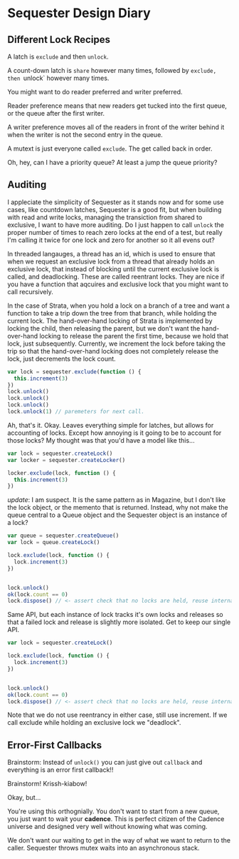 # Sequester Design Diary

## Different Lock Recipes

A latch is `exclude` and then `unlock`.

A count-down latch is `share` however many times, followed by `exclude, then
`unlock` however many times.

You might want to do reader preferred and writer preferred.

Reader preference means that new readers get tucked into the first queue, or the
queue after the first writer.

A writer preference moves all of the readers in front of the writer behind it
when the writer is not the second entry in the queue.

A mutext is just everyone called `exclude`. The get called back in order.

Oh, hey, can I have a priority queue? At least a jump the queue priority?

## Auditing

I appleciate the simplicity of Sequester as it stands now and for some use
cases, like countdown latches, Sequester is a good fit, but when building with
read and write locks, managing the transiction from shared to exclusive, I want
to have more auditing. Do I just happen to call `unlock` the proper number of
times to reach zero locks at the end of a test, but really I'm calling it twice
for one lock and zero for another so it all evens out?

In threaded langauges, a thread has an id, which is used to ensure that when we
request an exclusive lock from a thread that already holds an exclusive lock,
that instead of blocking until the current exclusive lock is called, and
deadlocking. These are called reentrant locks. They are nice if you have a
function that aqcuires and exclusive lock that you might want to call
recursively.

In the case of Strata, when you hold a lock on a branch of a tree and want a
function to take a trip down the tree from that branch, while holding the
current lock. The hand-over-hand locking of Strata is implemented by locking the
child, then releasing the parent, but we don't want the hand-over-hand locking
to release the parent the first time, because we hold that lock, just
subsequently. Currently, we increment the lock before taking the trip so that
the hand-over-hand locking does not completely release the lock, just decrements
the lock count.

```javascript
var lock = sequester.exclude(function () {
  this.increment(3)
})
lock.unlock()
lock.unlock()
lock.unlock()
lock.unlock(1) // paremeters for next call.
```

Ah, that's it. Okay. Leaves everything simple for latches, but allows for
accounting of locks. Except how annoying is it going to be to account for those
locks? My thought was that you'd have a model like this...

```javascript
var lock = sequester.createLock()
var locker = sequester.createLocker()

locker.exclude(lock, function () {
  this.increment(3)
})
```

*update*: I am suspect. It is the same pattern as in Magazine, but I don't like
the lock object, or the memento that is returned. Instead, why not make the
queue central to a Queue object and the Sequester object is an instance of a
lock?

```javascript
var queue = sequester.createQueue()
var lock = queue.createLock()

lock.exclude(lock, function () {
  lock.increment(3)
})


lock.unlock()
ok(lock.count == 0)
lock.dispose() // <- assert check that no locks are held, reuse internals.
```

Same API, but each instance of lock tracks it's own locks and releases so that a
failed lock and release is slightly more isolated. Get to keep our single API.

```javascript
var lock = sequester.createLock()

lock.exclude(lock, function () {
  lock.increment(3)
})


lock.unlock()
ok(lock.count == 0)
lock.dispose() // <- assert check that no locks are held, reuse internals.
```

Note that we do not use reentrancy in either case, still use increment. If we
call exclude while holding an exclusive lock we "deadlock".


## Error-First Callbacks

Brainstorm: Instead of `unlock()` you can just give out `callback` and
everything is an error first callback!!

Brainstorm! Krissh-kiabow!

Okay, but...

You're using this orthognially. You don't want to start from a new queue, you
just want to wait your **cadence**. This is perfect citizen of the Cadence
universe and designed very well without knowing what was coming.

We don't want our waiting to get in the way of what we want to return to the
caller. Sequester throws mutex waits into an asynchronous stack.
